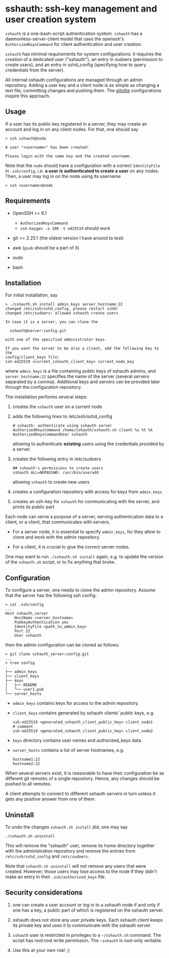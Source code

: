 # sshauth: ssh-key management and user creation system

`sshauth` is a one-bash-script authentication system. `sshauth` has a
daemonless-server-client model that uses the openssh's
`AuthorizedKeysCommand` for client authentication and user creation.

`sshauth` has minimal requirements for system configurations: it
requires the creation of a dedicated user ("sshauth"), an entry in
sudoers (permission to create users), and an entry in sshd_config
(specifying how to query credentials from the server).

All internal sshauth configurations are managed through an admin
repository. Adding a user key and a client node is as simple as
changing a text file, committing changes and pushing them. The
[gitolite](https://gitolite.com/gitolite/index.html) configurations
inspire this approach.

## Usage

If a user has its public key registered in a server, they may create
an account and log in on any client nodes. For that, one should say

```
> ssh sshauth@node

A user "<username>" has been created!

Please login with the same key and the created username.

```

Note that the `node` should have a configuration with a correct
`IdentityFile` in `.ssh/config`, i.e. **a user is authenticated to
create a user** on any nodes. Then, a user may log in on the node
using its username

```
> ssh <username>@node
```

## Requirements

  * OpenSSH >= 6.1

      + `AuthorizedKeysCommand`
      + `ssh-keygen -a 100 -t ed25519` should work

  * git >= 2.25.1 (the oldest version I have around to test)

  * awk (`gsub` should be a part of it)

  * sudo

  * bash

## Installation

For initial installation, say

```
> ./sshauth.sh install admin_keys server_hostname:22
changed /etc/ssh/sshd_config. please restart sshd!
changed /etc/sudoers: allowed sshauth create users

In case it is a server, you can clone the

  sshauth@server:config.git

with one of the specified administrator keys.

If you want the server to be also a client, add the following key to the
config/client_keys file:
ssh-ed25519 <current_sshauth_client_key> current_node_key
```

where `admin_keys` is a file containing public keys of sshauth admins,
and `server_hostname:22` specifies the name of the server (several
servers separated by a comma). Additional keys and servers can be
provided later through the configuration repository.

The installation performs several steps:

  1. creates the `sshauth` user on a current node

  2. adds the following lines to /etc/ssh/sshd_config

     ```
     # sshauth: authenticate using sshauth server
     AuthorizedKeysCommand /home/sshauth/sshauth.sh client %u %t %k
     AuthorizedKeysCommandUser sshauth
     ```

     allowing to authenticate **existing** users using the credentials
     provided by a server.


  3. creates the following entry in /etc/sudoers

     ```
     ## sshauth's permissions to create users
     sshauth ALL=NOPASSWD: /usr/bin/useradd
     ```

     allowing `sshauth` to create new users

  4. creates a configuration repository with access for keys from
     `admin_keys`

  5. creates an ssh-key for `sshauth` for communicating with the
     server, and prints its public part

Each node can serve a purpose of a server, serving authentication data
to a client, or a client, that communicates with servers.

  * For a server node, it is essential to specify `admin_keys`, for
    they allow to clone and work with the admin repository.

  * For a client, it is crucial to give the correct server nodes.

One may want to run `./sshauth.sh install` again, e.g. to update the
version of the `sshauth.sh` script, or to fix anything that broke.


## Configuration

To configure a server, one needs to clone the admin repository. Assume
that the server has the following ssh config:

```
> cat .ssh/config
...
Host sshauth_server
    HostName <server_hostname>
    PubkeyAuthentication yes
    IdentityFile <path_to_admin_key>
    Port 22
    User sshauth
```

then the admin configuration can be cloned as follows:

```
> git clone sshauth_server:config.git
...
> tree config
.
├── admin_keys
├── client_keys
├── keys
│   ├── README
│   └── user1.pub
└── server_hosts
```

  * `admin_keys` contains keys for access to the admin repository.

  * `client_keys` contains generated by sshauth clients' public keys, e.g.

    ```
    ssh-ed25519 <generated_sshauth_client_public_key> client_node1
    # comment
    ssh-ed25519 <generated_sshauth_client_public_key> client_node2
    ```

  * `keys` directory contains user names and authorized_keys data.

  * `server_hosts` contains a list of server hostnames, e.g.

     ```
     hostname1:22
     hostname2:22
     ```

When several servers exist, it is reasonable to have their
configuration be as different git remotes of a single
repository. Hence, any changes should be pushed to all remotes.

A client attempts to connect to different sshauth servers in turn
unless it gets any positive answer from one of them.

## Uninstall

To undo the changes `sshauth.sh install` did, one may say

```
./sshauth.sh uninstall
```

This will remove the "sshauth" user, remove its home directory
together with the administration repository and remove the entries
from `/etc/ssh/sshd_config` and `/etc/sudoers`.

Note that `sshauth.sh uninstall` will not remove any users that were
created. However, those users may lose access to the node if they
didn't make an entry in their `.ssh/authorized_keys` file.

## Security considerations

  1. one can create a user account or log in to a sshauth node if and
     only if one has a key, a public part of which is registered on
     the sshauth server.

  2. sshauth does not store any user private keys. Each sshauth client
     keeps its private key and uses it to communicate with the sshauth
     server.

  3. `sshauth` user is restricted in privileges to a `~/sshauth.sh`
     command. The script has root:root write permission. The
     `~sshauth` is root-only writable.

  4. Use this at your own risk! ;)
